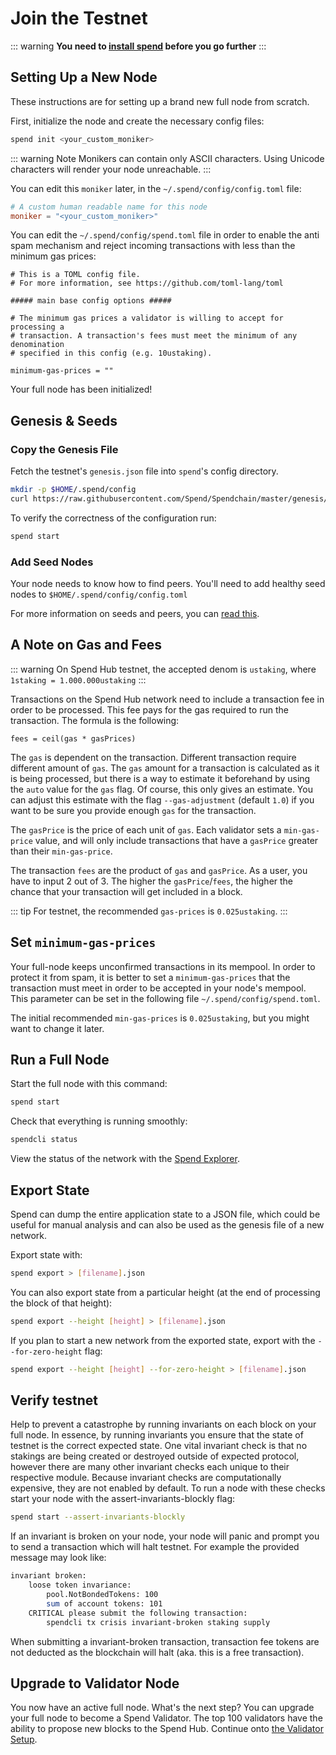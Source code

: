 # Join the Testnet

::: warning
**You need to [install spend](./installation.md) before you go further**
:::

## Setting Up a New Node

These instructions are for setting up a brand new full node from scratch.

First, initialize the node and create the necessary config files:

```bash
spend init <your_custom_moniker>
```

::: warning Note
Monikers can contain only ASCII characters. Using Unicode characters will render your node unreachable.
:::

You can edit this `moniker` later, in the `~/.spend/config/config.toml` file:

```toml
# A custom human readable name for this node
moniker = "<your_custom_moniker>"
```

You can edit the `~/.spend/config/spend.toml` file in order to enable the anti spam mechanism and reject incoming transactions with less than the minimum gas prices:

```
# This is a TOML config file.
# For more information, see https://github.com/toml-lang/toml

##### main base config options #####

# The minimum gas prices a validator is willing to accept for processing a
# transaction. A transaction's fees must meet the minimum of any denomination
# specified in this config (e.g. 10ustaking).

minimum-gas-prices = ""
```

Your full node has been initialized! 

## Genesis & Seeds

### Copy the Genesis File

Fetch the testnet's `genesis.json` file into `spend`'s config directory.

```bash
mkdir -p $HOME/.spend/config
curl https://raw.githubusercontent.com/Spend/Spendchain/master/genesis/genesis.json > $HOME/.spend/config/genesis.json
```

To verify the correctness of the configuration run:

```bash
spend start
```

### Add Seed Nodes

Your node needs to know how to find peers. You'll need to add healthy seed nodes to `$HOME/.spend/config/config.toml` 

For more information on seeds and peers, you can [read this](https://github.com/tendermint/tendermint/blob/develop/docs/tendermint-core/using-tendermint.md#peers).

## A Note on Gas and Fees

::: warning
On Spend Hub testnet, the accepted denom is `ustaking`, where `1staking = 1.000.000ustaking`
:::

Transactions on the Spend Hub network need to include a transaction fee in order to be processed. This fee pays for the gas required to run the transaction. The formula is the following:

```
fees = ceil(gas * gasPrices)
```

The `gas` is dependent on the transaction. Different transaction require different amount of `gas`. The `gas` amount for a transaction is calculated as it is being processed, but there is a way to estimate it beforehand by using the `auto` value for the `gas` flag. Of course, this only gives an estimate. You can adjust this estimate with the flag `--gas-adjustment` (default `1.0`) if you want to be sure you provide enough `gas` for the transaction. 

The `gasPrice` is the price of each unit of `gas`. Each validator sets a `min-gas-price` value, and will only include transactions that have a `gasPrice` greater than their `min-gas-price`. 

The transaction `fees` are the product of `gas` and `gasPrice`. As a user, you have to input 2 out of 3. The higher the `gasPrice`/`fees`, the higher the chance that your transaction will get included in a block. 

::: tip
For testnet, the recommended `gas-prices` is `0.025ustaking`. 
::: 

## Set `minimum-gas-prices`

Your full-node keeps unconfirmed transactions in its mempool. In order to protect it from spam, it is better to set a `minimum-gas-prices` that the transaction must meet in order to be accepted in your node's mempool. This parameter can be set in the following file `~/.spend/config/spend.toml`.

The initial recommended `min-gas-prices` is `0.025ustaking`, but you might want to change it later. 

## Run a Full Node

Start the full node with this command:

```bash
spend start
```

Check that everything is running smoothly:

```bash
spendcli status
```

View the status of the network with the [Spend Explorer](https://cosmos.network/launch). 

## Export State

Spend can dump the entire application state to a JSON file, which could be useful for manual analysis and can also be used as the genesis file of a new network.

Export state with:

```bash
spend export > [filename].json
```

You can also export state from a particular height (at the end of processing the block of that height):

```bash
spend export --height [height] > [filename].json
```

If you plan to start a new network from the exported state, export with the `--for-zero-height` flag:

```bash
spend export --height [height] --for-zero-height > [filename].json
```

## Verify testnet 

Help to prevent a catastrophe by running invariants on each block on your full
node. In essence, by running invariants you ensure that the state of testnet is
the correct expected state. One vital invariant check is that no stakings are
being created or destroyed outside of expected protocol, however there are many
other invariant checks each unique to their respective module. Because invariant checks 
are computationally expensive, they are not enabled by default. To run a node with 
these checks start your node with the assert-invariants-blockly flag:

```bash
spend start --assert-invariants-blockly
```

If an invariant is broken on your node, your node will panic and prompt you to send
a transaction which will halt testnet. For example the provided message may look like: 

```bash
invariant broken:
    loose token invariance:
        pool.NotBondedTokens: 100
        sum of account tokens: 101
    CRITICAL please submit the following transaction:
        spendcli tx crisis invariant-broken staking supply

```

When submitting a invariant-broken transaction, transaction fee tokens are not
deducted as the blockchain will halt (aka. this is a free transaction). 

## Upgrade to Validator Node

You now have an active full node. What's the next step? You can upgrade your full node to become a Spend Validator. The top 100 validators have the ability to propose new blocks to the Spend Hub. Continue onto [the Validator Setup](./validators/validator-setup.md).
